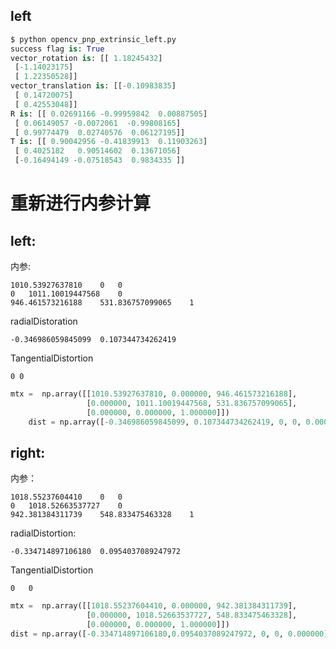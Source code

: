 


## left

```python
$ python opencv_pnp_extrinsic_left.py
success flag is: True
vector_rotation is: [[ 1.18245432]
 [-1.14023175]
 [ 1.22350528]]
vector_translation is: [[-0.10983835]
 [ 0.14720075]
 [ 0.42553048]]
R is: [[ 0.02691166 -0.99959842  0.00887505]
 [ 0.06149057 -0.0072061  -0.99808165]
 [ 0.99774479  0.02740576  0.06127195]]
T is: [[ 0.90042956 -0.41839913  0.11903263]
 [ 0.4025182   0.90514602  0.13671056]
 [-0.16494149 -0.07518543  0.9834335 ]]
```


# 重新进行内参计算

## left:

内参:
```
1010.53927637810	0	0
0	1011.10019447568	0
946.461573216188	531.836757099065	1
```

radialDistoration
```
-0.346986059845099	0.107344734262419
```

TangentialDistortion
```
0 0
```

```python
mtx =  np.array([[1010.53927637810, 0.000000, 946.461573216188],
                 [0.000000, 1011.10019447568, 531.836757099065],
                 [0.000000, 0.000000, 1.000000]])
    dist = np.array([-0.346986059845099, 0.107344734262419, 0, 0, 0.000000])
```


## right:
内参：
```
1018.55237604410	0	0
0	1018.52663537727	0
942.381384311739	548.833475463328	1
```

radialDistortion:
```
-0.334714897106180	0.0954037089247972
```

TangentialDistortion  
```
0	0
```

```python
mtx =  np.array([[1018.55237604410, 0.000000, 942.381384311739],
                 [0.000000, 1018.52663537727, 548.833475463328],
                 [0.000000, 0.000000, 1.000000]])
dist = np.array([-0.334714897106180,0.0954037089247972, 0, 0, 0.000000])
```
